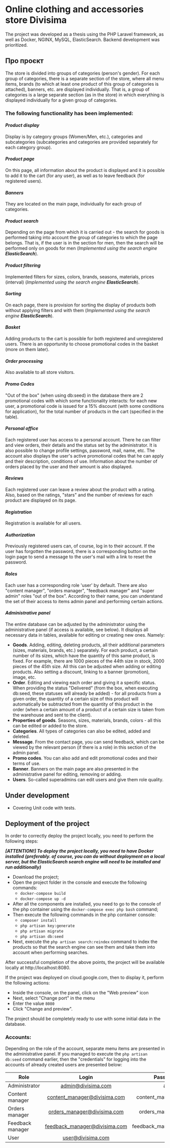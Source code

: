 # Online clothing and accessories store Divisima

The project was developed as a thesis using the PHP Laravel framework, as well as Docker, NGINX, MySQL, ElasticSearch.
Backend development was prioritized.

## Про проєкт

The store is divided into groups of categories (person's gender). For each group of categories, there is a separate section of the store, where all menu items, brands (to which at least one product of this group of categories is attached), banners, etc. are displayed individually. That is, a group of categories is a large separate section (as in the store) in which everything is displayed individually for a given group of categories.

### The following functionality has been implemented:

#### _Product display_
Display is by category groups (Women/Men, etc.), categories and subcategories (subcategories and categories are provided separately for each category group).
#### _Product page_
On this page, all information about the product is displayed and it is possible to add it to the cart (for any user), as well as to leave feedback (for registered users).
#### _Banners_
They are located on the main page, individually for each group of categories.
#### _Product search_
Depending on the page from which it is carried out - the search for goods is performed taking into account the group of categories to which the page belongs. That is, if the user is in the section for men, then the search will be performed only on goods for men (_Implemented using the search engine **ElasticSearch**_).
#### _Product filtering_
Implemented filters for sizes, colors, brands, seasons, materials, prices (interval) (_Implemented using the search engine **ElasticSearch**_).
#### _Sorting_
On each page, there is provision for sorting the display of products both without applying filters and with them (_Implemented using the search engine **ElasticSearch**_).
#### _Basket_
Adding products to the cart is possible for both registered and unregistered users. There is an opportunity to choose promotional codes in the basket (more on them later).
#### _Order processing_
Also available to all store visitors.
#### _Promo Codes_
"Out of the box" (when using db:seed) in the database there are 2 promotional codes with which some functionality interacts: for each new user, a promotional code is issued for a 15% discount (with some conditions for application), for the total number of products in the cart (specified in the table).
#### _Personal office_
Each registered user has access to a personal account. There he can filter and view orders, their details and the status set by the administrator. It is also possible to change profile settings, password, mail, name, etc. The account also displays the user's active promotional codes that he can apply and their description, conditions of use. Information about the number of orders placed by the user and their amount is also displayed.
#### _Reviews_
Each registered user can leave a review about the product with a rating. Also, based on the ratings, "stars" and the number of reviews for each product are displayed on its page.
#### _Registration_
Registration is available for all users.
#### _Authorization_
Previously registered users can, of course, log in to their account. If the user has forgotten the password, there is a corresponding button on the login page to send a message to the user's mail with a link to reset the password.
#### _Roles_
Each user has a corresponding role 'user' by default. There are also "content manager", "orders manager", "feedback manager" and "super admin" roles "out of the box". According to their name, you can understand the set of their access to items admin panel and performing certain actions.
#### _Administrative panel_
The entire database can be adjusted by the administrator using the administrative panel (if access is available, see below). It displays all necessary data in tables, available for editing or creating new ones. Namely:
   
+ **Goods**. Adding, editing, deleting products, all their additional parameters (sizes, materials, brands, etc.) separately. For each product, a certain number of its sizes, which have the quantity of this same product, is fixed. For example, there are 1000 pieces of the 44th size in stock, 2000 pieces of the 45th size. All this can be adjusted when adding or editing products. Also setting a discount, linking to a banner (promotion), image, etc.
+ **Order**. Editing and viewing each order and giving it a specific status. When providing the status "Delivered" (from the box, when executing db:seed, these statuses will already be added) - for all products from a given order, the quantity of a certain size of this product will automatically be subtracted from the quantity of this product in the order (when a certain amount of a product of a certain size is taken from the warehouse and sent to the client).
+ **Properties of goods**. Seasons, sizes, materials, brands, colors - all this can be edited or added to the store.
+ **Categories**. All types of categories can also be edited, added and deleted.
+ **Message**. From the contact page, you can send feedback, which can be viewed by the relevant person (if there is a role) in this section of the admin panel.
+ **Promo codes**. You can also add and edit promotional codes and their terms of use.
+ **Banner**. Banners on the main page are also presented in the administrative panel for editing, removing or adding.
+ **Users**. So-called superadmins can edit users and give them role quality.

## Under development
- Covering Unit code with tests.

## Deployment of the project

In order to correctly deploy the project locally, you need to perform the following steps:

**_[ATTENTION!] To deploy the project locally, you need to have Docker installed (preferably. of course, you can do without deployment on a local server, but the ElasticSearch search engine will need to be installed and run additionally)_**

- Download the project;
- Open the project folder in the console and execute the following commands:
     + `docker-compose build`
     + `docker-compose up -d`
- After all the components are installed, you need to go to the console of the php container using the `docker-compose exec php bash` command;
- Then execute the following commands in the php container console:
     + `composer install`
     + `php artisan key:generate`
     + `php artisan migrate`
     + `php artisan db:seed`
- Next, execute the `php artisan search:reindex` command to index the products so that the search engine can see them and take them into account when performing searches.

After successful completion of the above points, the project will be available locally at http://localhost:8080.

If the project was deployed on cloud.google.com, then to display it, perform the following actions:

- Inside the console, on the panel, click on the "Web preview" icon
- Next, select "Change port" in the menu
- Enter the value `8080`
- Click "Change and preview".

The project should be completely ready to use with some initial data in the database.

### Accounts:
Depending on the role of the account, separate menu items are presented in the administrative panel. If you managed to execute the `php artisan db:seed` command earlier, then the "credentials" for logging into the accounts of already created users are presented below:

| Role                  |             Login             |                                Password |
|-----------------------|:-----------------------------:|----------------------------------------:|
| Administrator         |      admin@divisima.com       |                                   admin |
| Content manager       | content_manager@divisima.com  |                         content_manager |
| Orders manager        |  orders_manager@divisima.com  |                          orders_manager |
| Feedback manager      | feedback_manager@divisima.com |                        feedback_manager |
| User                  |       user@divisima.com       |                                    user |

